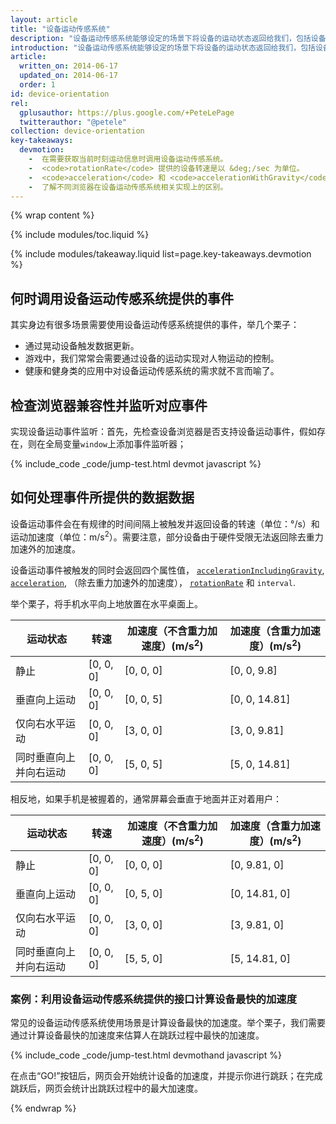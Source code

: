```yaml
---
layout: article
title: "设备运动传感系统"
description: "设备运动传感系统能够设定的场景下将设备的运动状态返回给我们，包括设备运动加速度和转速。"
introduction: "设备运动传感系统能够设定的场景下将设备的运动状态返回给我们，包括设备运动加速度和转速。"
article:
  written_on: 2014-06-17
  updated_on: 2014-06-17
  order: 1
id: device-orientation
rel:
  gplusauthor: https://plus.google.com/+PeteLePage
  twitterauthor: "@petele"
collection: device-orientation
key-takeaways:
  devmotion:
    -  在需要获取当前时刻运动信息时调用设备运动传感系统。
    -  <code>rotationRate</code> 提供的设备转速是以 &deg;/sec 为单位。
    -  <code>acceleration</code> 和 <code>accelerationWithGravity</code> 提供的设备运动加速度是以 m/sec<sup>2</sup> 为单位。
    -  了解不同浏览器在设备运动传感系统相关实现上的区别。
---
```


{% wrap content %}

{% include modules/toc.liquid %}

{% include modules/takeaway.liquid list=page.key-takeaways.devmotion %}

## 何时调用设备运动传感系统提供的事件

其实身边有很多场景需要使用设备运动传感系统提供的事件，举几个栗子：

<ul>
  <li>通过晃动设备触发数据更新。</li>
  <li>游戏中，我们常常会需要通过设备的运动实现对人物运动的控制。</li>
  <li>健康和健身类的应用中对设备运动传感系统的需求就不言而喻了。</li>
</ul>

## 检查浏览器兼容性并监听对应事件

实现设备运动事件监听：首先，先检查设备浏览器是否支持设备运动事件，假如存在，则在全局变量`window`上添加事件监听器；

{% include_code _code/jump-test.html devmot javascript %}

## 如何处理事件所提供的数据数据

设备运动事件会在有规律的时间间隔上被触发并返回设备的转速（单位：&deg;/s）和运动加速度（单位：m/s<sup>2</sup>）。需要注意，部分设备由于硬件受限无法返回除去重力加速外的加速度。

设备运动事件被触发的同时会返回四个属性值，
<a href="index.html#device-frame-coordinate">`accelerationIncludingGravity`</a>,
<a href="index.html#device-frame-coordinate">`acceleration`</a>,
（除去重力加速外的加速度），
<a href="index.html#rotation-data">`rotationRate`</a> 和 `interval`.

举个栗子，将手机水平向上地放置在水平桌面上。

<table class="table-4">
  <colgroup>
    <col span="1">
    <col span="1">
    <col span="1">
    <col span="1">
  </colgroup>
  <thead>
    <tr>
      <th data-th="State">运动状态</th>
      <th data-th="Rotation">转速</th>
      <th data-th="Acceleration (m/s<sup>2</sup>)">加速度（不含重力加速度）(m/s<sup>2</sup>)</th>
      <th data-th="Acceleration with gravity (m/s<sup>2</sup>)">加速度（含重力加速度）(m/s<sup>2</sup>)</th>
    </tr>
  </thead>
  <tbody>
    <tr>
      <td data-th="State">静止</td>
      <td data-th="Rotation">[0, 0, 0]</td>
      <td data-th="Acceleration">[0, 0, 0]</td>
      <td data-th="Acceleration with gravity">[0, 0, 9.8]</td>
    </tr>
    <tr>
      <td data-th="State">垂直向上运动</td>
      <td data-th="Rotation">[0, 0, 0]</td>
      <td data-th="Acceleration">[0, 0, 5]</td>
      <td data-th="Acceleration with gravity">[0, 0, 14.81]</td>
    </tr>
    <tr>
      <td data-th="State">仅向右水平运动</td>
      <td data-th="Rotation">[0, 0, 0]</td>
      <td data-th="Acceleration">[3, 0, 0]</td>
      <td data-th="Acceleration with gravity">[3, 0, 9.81]</td>
    </tr>
    <tr>
      <td data-th="State">同时垂直向上并向右运动</td>
      <td data-th="Rotation">[0, 0, 0]</td>
      <td data-th="Acceleration">[5, 0, 5]</td>
      <td data-th="Acceleration with gravity">[5, 0, 14.81]</td>
    </tr>
  </tbody>
</table>

相反地，如果手机是被握着的，通常屏幕会垂直于地面并正对着用户：

<table class="table-4">
  <colgroup>
    <col span="1">
    <col span="1">
    <col span="1">
    <col span="1">
  </colgroup>
  <thead>
    <tr>
      <th data-th="State">运动状态</th>
      <th data-th="Rotation">转速</th>
      <th data-th="Acceleration (m/s<sup>2</sup>)">加速度（不含重力加速度）(m/s<sup>2</sup>)</th>
      <th data-th="Acceleration with gravity (m/s<sup>2</sup>)">加速度（含重力加速度）(m/s<sup>2</sup>)</th>
    </tr>
  </thead>
  <tbody>
    <tr>
      <td data-th="State">静止</td>
      <td data-th="Rotation">[0, 0, 0]</td>
      <td data-th="Acceleration">[0, 0, 0]</td>
      <td data-th="Acceleration with gravity">[0, 9.81, 0]</td>
    </tr>
    <tr>
      <td data-th="State">垂直向上运动</td>
      <td data-th="Rotation">[0, 0, 0]</td>
      <td data-th="Acceleration">[0, 5, 0]</td>
      <td data-th="Acceleration with gravity">[0, 14.81, 0]</td>
    </tr>
    <tr>
      <td data-th="State">仅向右水平运动</td>
      <td data-th="Rotation">[0, 0, 0]</td>
      <td data-th="Acceleration">[3, 0, 0]</td>
      <td data-th="Acceleration with gravity">[3, 9.81, 0]</td>
    </tr>
    <tr>
      <td data-th="State">同时垂直向上并向右运动</td>
      <td data-th="Rotation">[0, 0, 0]</td>
      <td data-th="Acceleration">[5, 5, 0]</td>
      <td data-th="Acceleration with gravity">[5, 14.81, 0]</td>
    </tr>
  </tbody>
</table>

### 案例：利用设备运动传感系统提供的接口计算设备最快的加速度

常见的设备运动传感系统使用场景是计算设备最快的加速度。举个栗子，我们需要通过计算设备最快的加速度来估算人在跳跃过程中最快的加速度。

{% include_code _code/jump-test.html devmothand javascript %}

在点击“GO!”按钮后，网页会开始统计设备的加速度，并提示你进行跳跃；在完成跳跃后，网页会统计出跳跃过程中的最大加速度。

{% endwrap %}
